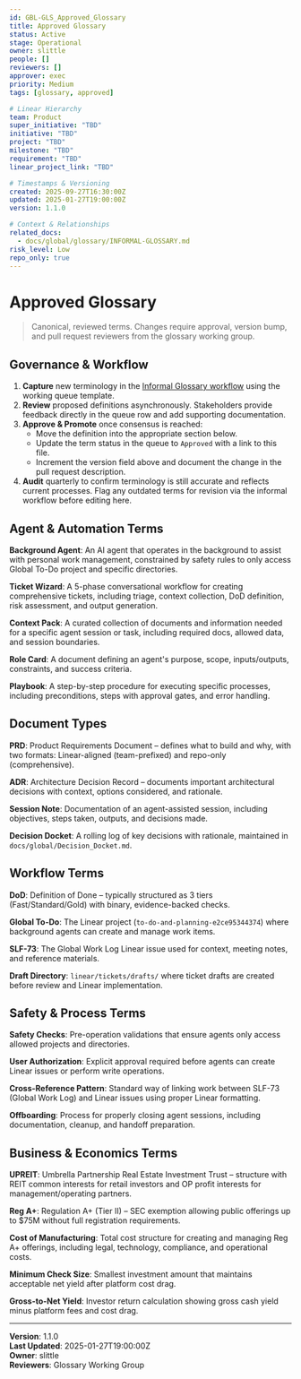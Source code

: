 ```yaml
---
id: GBL-GLS_Approved_Glossary
title: Approved Glossary
status: Active
stage: Operational
owner: slittle
people: []
reviewers: []
approver: exec
priority: Medium
tags: [glossary, approved]

# Linear Hierarchy
team: Product
super_initiative: "TBD"
initiative: "TBD"
project: "TBD"
milestone: "TBD"
requirement: "TBD"
linear_project_link: "TBD"

# Timestamps & Versioning
created: 2025-09-27T16:30:00Z
updated: 2025-01-27T19:00:00Z
version: 1.1.0

# Context & Relationships
related_docs:
  - docs/global/glossary/INFORMAL-GLOSSARY.md
risk_level: Low
repo_only: true
---
```


# Approved Glossary

> Canonical, reviewed terms. Changes require approval, version bump, and pull request reviewers from the glossary working group.

## Governance & Workflow

1. **Capture** new terminology in the [Informal Glossary workflow](./INFORMAL-GLOSSARY.md) using the working queue template.
2. **Review** proposed definitions asynchronously. Stakeholders provide feedback directly in the queue row and add supporting documentation.
3. **Approve & Promote** once consensus is reached:
   - Move the definition into the appropriate section below.
   - Update the term status in the queue to `Approved` with a link to this file.
   - Increment the version field above and document the change in the pull request description.
4. **Audit** quarterly to confirm terminology is still accurate and reflects current processes. Flag any outdated terms for revision via the informal workflow before editing here.

## Agent & Automation Terms

**Background Agent**: An AI agent that operates in the background to assist with personal work management, constrained by safety rules to only access Global To-Do project and specific directories.

**Ticket Wizard**: A 5-phase conversational workflow for creating comprehensive tickets, including triage, context collection, DoD definition, risk assessment, and output generation.

**Context Pack**: A curated collection of documents and information needed for a specific agent session or task, including required docs, allowed data, and session boundaries.

**Role Card**: A document defining an agent's purpose, scope, inputs/outputs, constraints, and success criteria.

**Playbook**: A step-by-step procedure for executing specific processes, including preconditions, steps with approval gates, and error handling.

## Document Types

**PRD**: Product Requirements Document – defines what to build and why, with two formats: Linear-aligned (team-prefixed) and repo-only (comprehensive).

**ADR**: Architecture Decision Record – documents important architectural decisions with context, options considered, and rationale.

**Session Note**: Documentation of an agent-assisted session, including objectives, steps taken, outputs, and decisions made.

**Decision Docket**: A rolling log of key decisions with rationale, maintained in `docs/global/Decision_Docket.md`.

## Workflow Terms

**DoD**: Definition of Done – typically structured as 3 tiers (Fast/Standard/Gold) with binary, evidence-backed checks.

**Global To-Do**: The Linear project (`to-do-and-planning-e2ce95344374`) where background agents can create and manage work items.

**SLF-73**: The Global Work Log Linear issue used for context, meeting notes, and reference materials.

**Draft Directory**: `linear/tickets/drafts/` where ticket drafts are created before review and Linear implementation.

## Safety & Process Terms

**Safety Checks**: Pre-operation validations that ensure agents only access allowed projects and directories.

**User Authorization**: Explicit approval required before agents can create Linear issues or perform write operations.

**Cross-Reference Pattern**: Standard way of linking work between SLF-73 (Global Work Log) and Linear issues using proper Linear formatting.

**Offboarding**: Process for properly closing agent sessions, including documentation, cleanup, and handoff preparation.

## Business & Economics Terms

**UPREIT**: Umbrella Partnership Real Estate Investment Trust – structure with REIT common interests for retail investors and OP profit interests for management/operating partners.

**Reg A+**: Regulation A+ (Tier II) – SEC exemption allowing public offerings up to $75M without full registration requirements.

**Cost of Manufacturing**: Total cost structure for creating and managing Reg A+ offerings, including legal, technology, compliance, and operational costs.

**Minimum Check Size**: Smallest investment amount that maintains acceptable net yield after platform cost drag.

**Gross-to-Net Yield**: Investor return calculation showing gross cash yield minus platform fees and cost drag.

---

**Version**: 1.1.0  
**Last Updated**: 2025-01-27T19:00:00Z  
**Owner**: slittle  
**Reviewers**: Glossary Working Group
